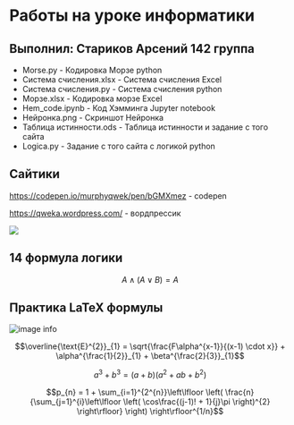 # Работы на уроке информатики
## Выполнил: Стариков Арсений 142 группа
 - Morse.py - Кодировка Морзе python
 - Система счисления.xlsx - Система счисления Excel
 - Система счисления.py - Система счисления python
 - Морзе.xlsx - Кодировка морзе Excel
 - Hem_code.ipynb - Код Хэмминга Jupyter notebook 
 - Нейронка.png - Скриншот Нейронка 
 - Таблица истинности.ods - Таблица истинности и задание с того сайта
 - Logica.py - Задание с того сайта с логикой python
## Сайтики
https://codepen.io/murphyqwek/pen/bGMXmez - codepen

https://qweka.wordpress.com/ - вордпрессик

![](https://ih1.redbubble.net/image.1106399396.4555/bg,f8f8f8-flat,750x,075,f-pad,750x1000,f8f8f8.jpg)

## 14 формула логики

$$A \wedge (A \vee B) = A$$

## Практика LaTeX формулы

![image info](https://github.com/murphyqwek/python_lyceum/blob/master/Images/lagrida_latex_editor(1).png)

$$\overline{\text{E}^{2}}_{1} = \sqrt{\frac{F\alpha^{x-1}}{(x-1) \cdot x}} + \alpha^{\frac{1}{2}}_{1} + \beta^{\frac{2}{3}}_{1}$$

$$a^{3} + b^{3} = (a+b)(a^{2}+ab+b^{2})$$

$$p_{n} = 1 + \sum_{i=1}^{2^{n}}\left\lfloor \left( \frac{n}{\sum_{j=1}^{i}\left\lfloor \left( \cos\frac{(j-1)! + 1}{j}\pi \right)^{2} \right\rfloor} \right) \right\rfloor^{1/n}$$

